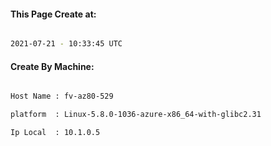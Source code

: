 
   
#### This Page Create at:

```bash

2021-07-21 - 10:33:45 UTC

```

#### Create By Machine:

```bash

Host Name : fv-az80-529

platform  : Linux-5.8.0-1036-azure-x86_64-with-glibc2.31

Ip Local  : 10.1.0.5

```

